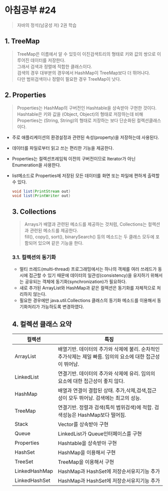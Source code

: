 # 아침공부 #24
>자바의 정석(남궁성 저) 2권 학습  


## 1. TreeMap
>TreeMap은 이름에서 알 수 있듯이 이진검색트리의 형태로 키와 값의 쌍으로 이루어진 데이터를 저장한다.  
그래서 검색과 정렬에 적합한 클래스이다.  
검색의 경우 대부분의 경우에서 HashMap이 TreeMap보다 더 뛰어나다.  
다만 범위검색이나 정렬이 필요한 경우 TreeMap이 낫다.

## 2. Properties
>Properties는 HashMap의 구버전인 Hashtable을 상속받아 구현한 것이다.  
Hashtable은 키와 값을 (Object, Object)의 형태로 저장하는데 비해  
Properties는 (String, String)의 형태로 저장하는 보다 단순화된 컬렉션클래스이다.  

- 주로 애플리케이션의 환경설정과 관련된 속성(property)을 저장하는데 사용된다.  
- 데이터를 파일로부터 읽고 쓰는 편리한 기능을 제공한다.
- Properties는 컬렉션프레임웍 이전의 구버전이므로 Iterator가 아닌 Enumeration을 사용한다.  
- list메소드로 Properties에 저장된 모든 데이터를 화면 또는 파일에 편하게 출력할 수 있다.  
  ~~~java
  void list(PrintStream out)
  void list(PrintWriter out)
  ~~~
  
  ## 3. Collections
  >Arrays가 배열과 관련된 메소드를 제공하는 것처럼, Collections는 컬렉션과 관련된 메소드를 제공한다.  
  fill(), copy(), sort(), binarySearch() 등의 메소드는 두 클래스 모두에 포함되어 있으며 같은 기능을 한다.  
  
  ### 3.1. 컬렉션의 동기화
  - 멀티 쓰레드(multi-thread) 프로그래밍에서는 하나의 객체를 여러 쓰레드가 동시에 접근할 수 있기 때문에 데이터의 일관성(consistency)을 유지하기 위해서는 공유되는 객체에 동기화(synchronization)가 필요하다.  
  - 새로 추가된 ArrayList와 HashMap과 같은 컬렉션은 동기화를 자체적으로 처리하지 않는다.  
  - 필요한 경우에만 java.util.Collections 클래스의 동기화 메소드를 이용해서 동기화처리가 가능하도록 변경하였다.
  
  ## 4. 컬렉션 클래스 요약
  |컬렉션|특징|
  |---|---|
  |ArrayList|배열기반. 데이터의 추가와 삭제에 불리. 순차적인 추가삭제는 제일 빠름. 임의의 요소에 대한 접근성이 뛰어남.|
  |LinkedList|연결기반. 데이터의 추가와 삭제에 유리. 임의의 요소에 대한 접근성이 좋지 않다.|
  |HashMap|배열과 연결이 결합된 상태. 추가,삭제,검색,접근성이 모두 뛰어남. 검색에는 최고의 성능.|
  |TreeMap|연결기반. 정렬과 검색(특히 범위검색)에 적합. 검색성능은 HashMap보다 떨어짐.|
  |Stack|Vector를 상속받아 구현|
  |Queue|LinkedList가 Queue인터페이스를 구현|
  |Properties|Hashtable을 상속받아 구현|
  |HashSet|HashMap을 이용해서 구현|
  |TreeSet|TreeMap을 이용해서 구현|
  |LinkedHashMap|HashMap과 HashSet에 저장순서유지기능 추가|
  |LinkedHashSet|HashMap과 HashSet에 저장순서유지기능 추가|
